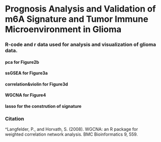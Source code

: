 # Prognosis Analysis and Validation of m6A Signature and Tumor Immune Microenvironment in Glioma
### R-code and r data used for analysis and visualization of glioma data.
#### pca for Figure2b
#### ssGSEA for Figure3a
#### correlation&violin for Figure3d
#### WGCNA for Figure4
#### lasso for the constrution of signature

### Citation
^Langfelder, P., and Horvath, S. (2008). WGCNA: an R package for weighted correlation network analysis. BMC Bioinformatics 9, 559. 
